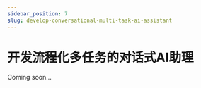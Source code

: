 ```yaml
---
sidebar_position: 7
slug: develop-conversational-multi-task-ai-assistant
---
```


# 开发流程化多任务的对话式AI助理

Coming soon...
